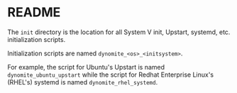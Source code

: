# README

The `init` directory is the location for all System V init, Upstart, systemd, etc. initialization scripts.

Initialization scripts are named `dynomite_<os>_<initsystem>`.

For example, the script for Ubuntu's Upstart is named `dynomite_ubuntu_upstart` while the script for Redhat Enterprise Linux's (RHEL's) systemd is named `dynomite_rhel_systemd`.
